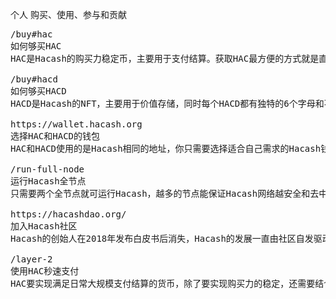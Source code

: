 个人
购买、使用、参与和贡献



<pre class="nav">
/buy#hac
如何够买HAC
HAC是Hacash的购买力稳定币，主要用于支付结算。获取HAC最方便的方式就是直接购买，主要通过交易所的方式。

/buy#hacd
如何够买HACD
HACD是Hacash的NFT，主要用于价值存储，同时每个HACD都有独特的6个字母和不同的艺术展示形式。获取HACD可以直接在交易所购买，但购买特定HACD还没有特别高效的方式。

https://wallet.hacash.org
选择HAC和HACD的钱包
HAC和HACD使用的是Hacash相同的地址，你只需要选择适合自己需求的Hacash钱包进行存储和发送即可。追求便捷可用网页钱包，追求安全可用桌面钱包。

/run-full-node
运行Hacash全节点
只需要两个全节点就可运行Hacash，越多的节点能保证Hacash网络越安全和去中心化，这也意味着Hacash上资产的安全。你只需要用普通设备操作两步就可为Hacash网络的去中心化贡献一份力量。

https://hacashdao.org/
加入Hacash社区
Hacash的创始人在2018年发布白皮书后消失，Hacash的发展一直由社区自发驱动，为了凝聚社区的力量，Hacash的早期成员组织了HacashDAO来实现Hacash白皮书愿景，欢迎您的加入。

/layer-2
使用HAC秒速支付
HAC要实现满足日常大规模支付结算的货币，除了要实现购买力的稳定，还需要结合一套去中心化，安全和高效的支付体系统。你可以使用该支付系统实现全球的即时支付。
</pre>
